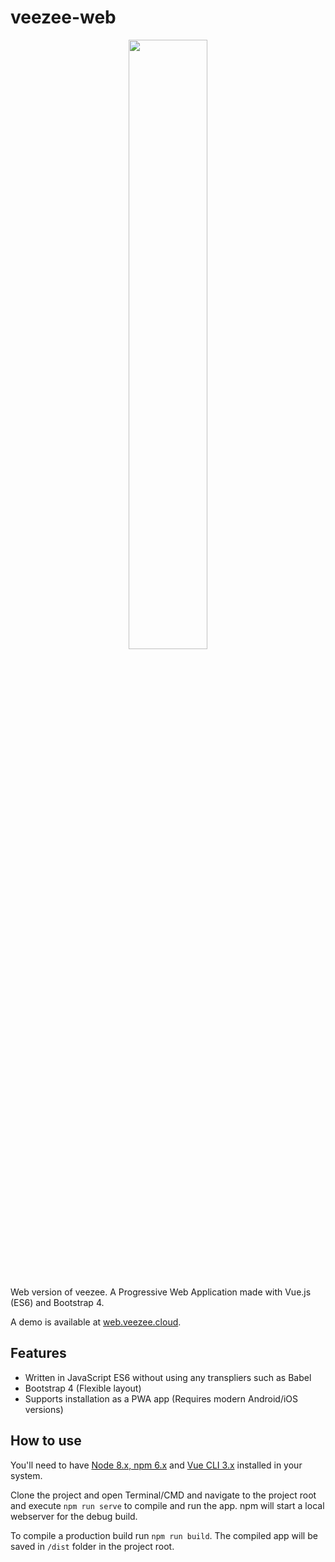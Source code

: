 # veezee-web

<p align="center">
	<img width="50%" src="https://veezee-music.github.io/veezee-static-contents/brand/web/p1.png">
</p>
<br>

Web version of veezee. A Progressive Web Application made with Vue.js (ES6) and Bootstrap 4.

A demo is available at [web.veezee.cloud](https://web.veezee.cloud).

## Features
- Written in JavaScript ES6 without using any transpliers such as Babel
- Bootstrap 4 (Flexible layout)
- Supports installation as a PWA app (Requires modern Android/iOS versions)

## How to use

You'll need to have [Node 8.x, npm 6.x](https://nodejs.org/en/) and [Vue CLI 3.x](https://github.com/vuejs/vue-cli) installed in your system.

Clone the project and open Terminal/CMD and navigate to the project root and execute `npm run serve` to compile and run the app. npm will 
start a local webserver for the debug build.

To compile a production build run `npm run build`. The compiled app will be saved in `/dist` folder in the project root.
